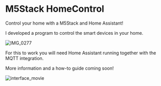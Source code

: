 


# M5Stack HomeControl
Control your home with a M5Stack and Home Assistant!

I developed a program to control the smart devices in your home.

![IMG_0277](https://user-images.githubusercontent.com/42470993/117554212-20d99480-b04e-11eb-8db5-2c18de0ad802.jpg)

For this to work you will need Home Assistant running together with the MQTT integration. 

More information and a how-to guide coming soon!

![interface_movie](https://user-images.githubusercontent.com/42470993/117556083-fe02ac80-b05c-11eb-8e9f-9400113b2406.gif)
